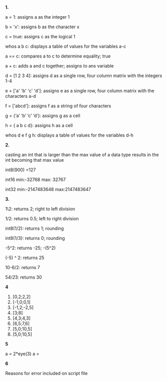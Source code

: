 **1.**


 a = 1:         assigns a as the integer 1

 b = 'x':    assigns b as the character x

 c = true: assigns c as the logical 1

 whos a b c:   displays a table of values for the variables a-c

 a == c: compares a to c to determine equality; true

 a + c: adds a and c together; assigns to ans variable

 d = [1 2 3 4]: assigns d as a single row, four column matrix with the integers 1-4

 e = ['a' 'b' 'c' 'd']: assigns e as a single row, four column matrix with the characters a-d

 f = ['abcd']:   assigns f as a string of four characters

 g = {‘a’ ‘b’ ‘c’ ‘d’}: assigns g as a cell

 h = { a b c d}:   assigns h as a cell

 whos d e f g h:  displays a table of values for the variables d-h
 
 
 **2.**
 
 casting an int that is larger than the max value of a data type results in the int becoming that max value
 
 int8(900) =127
 
 int16 min:-32768     max:  32767
 
 int32 min:-2147483648    max:2147483647
 
 
 **3.**
 
 1\2: returns 2; right to left division

 1/2: returns 0.5; left to right division
 
 int8(1/2): returns 1; rounding
 
 int8(1/3): returns 0; rounding
 
 -5^2: returns -25; -(5^2)
 
 (-5) ^ 2: returns 25
 
 10-6/2: returns 7
 
 5*4/2*3: returns 30
 
 
 **4**
 
 1. [0,2;2,2]
 2. [-1,0;0,1]
 3. [-1,2;-2,5]
 4. [3;8]
 5. [4,3;4,3]
 6. [6,5;7,6]
 7. [5,0;10,5]
 8. [5,0;10,5]
 
 
 **5**
 
 a = 2*eye(3)
 a = 
 
 
 **6**
 
 Reasons for error included on script file
 
 
 
 
